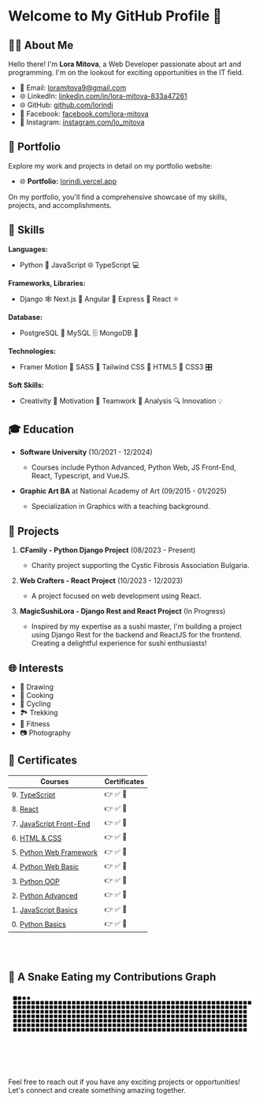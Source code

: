 # Welcome to My GitHub Profile 👋

## 👨‍💻 About Me
Hello there! I'm **Lora Mitova**, a Web Developer passionate about art and programming. I'm on the lookout for exciting opportunities in the IT field. 

- 📧 Email: loramitova9@gmail.com
- 🌐 LinkedIn: [linkedin.com/in/lora-mitova-833a47261](https://www.linkedin.com/in/lora-mitova-833a47261)
- 🌐 GitHub: [github.com/lorindi](https://github.com/lorindi)
- 📘 Facebook: [facebook.com/lora-mitova](https://www.facebook.com/profile.php?id=100073735856715)
- 📘 Instagram: [instagram.com/lo_mitova](https://www.instagram.com/lo_mitova/)

## 🌟 Portfolio
Explore my work and projects in detail on my portfolio website:

- 🌐 **Portfolio:** [lorindi.vercel.app](https://lorindi.vercel.app/)

On my portfolio, you'll find a comprehensive showcase of my skills, projects, and accomplishments.
  
## 🚀 Skills
**Languages:**
- Python 🐍  JavaScript 🌐  TypeScript 💻

**Frameworks, Libraries:**
- Django 🕸️  Next.js 🚀  Angular 📐  Express 🌉 React ⚛️
  
**Database:**
- PostgreSQL 🐘  MySQL 🗄️  MongoDB 🍃

**Technologies:**
- Framer Motion 🎥  SASS 🎨  Tailwind CSS 💨  HTML5 📜  CSS3 🎛️

**Soft Skills:**
- Creativity 🎨  Motivation 🚀  Teamwork 🤝  Analysis 🔍  Innovation 💡


## 🎓 Education
- **Software University** (10/2021 - 12/2024)
  - Courses include Python Advanced, Python Web, JS Front-End, React, Typescript, and VueJS.

- **Graphic Art BA** at National Academy of Art (09/2015 - 01/2025)
  - Specialization in Graphics with a teaching background.

## 💼 Projects
1. **CFamily - Python Django Project** (08/2023 - Present)
   - Charity project supporting the Cystic Fibrosis Association Bulgaria.

2. **Web Crafters - React Project** (10/2023 - 12/2023)
   - A project focused on web development using React.
3. **MagicSushiLora - Django Rest and React Project** (In Progress)
    - Inspired by my expertise as a sushi master, I'm building a project using Django Rest for the backend and ReactJS for the frontend. Creating a delightful experience for sushi enthusiasts!

## 🌐 Interests
- 🎨 Drawing
- 🍳 Cooking
- 🚴 Cycling
- 🏞️ Trekking
- 💪 Fitness
- 📷 Photography

## 📜 Certificates 
| Courses           | 	Certificates                                                     |
| ----------------- | ------------------------------------------------------------------ |
|9.  [TypeScript](https://softuni.bg/Certificates/Details/215498/d68ac7d7)| 👉 ✅ 📃|
|8.  [React](https://github.com/lorindi/Certificates/blob/main/ReactJS%20-%20October%202023%20-%20Certificate.pdf) | 👉 ✅ 📃|
|7.  [JavaScript Front-End](https://github.com/lorindi/Certificates/blob/main/JS%20Front-End%20-%20February%202023%20-%20Certificate.pdf) | 👉 ✅ 📃|
|6.  [HTML & CSS](https://github.com/lorindi/Certificates/blob/main/HTML%20%26%20CSS%20-%20January%202023%20-%20Certificate.pdf)| 👉 ✅ 📃|
|5.  [Python Web Framework](https://github.com/lorindi/Certificates/blob/main/Python%20Web%20Framework%20-%20June%202023%20-%20Certificate.pdf)| 👉 ✅ 📃|
|4.  [Python Web Basic](https://github.com/lorindi/Certificates/blob/main/Python%20Web%20Basics%20-%20May%202023%20-%20Certificate.pdf)| 👉 ✅ 📃|
|3.  [Python OOP](https://github.com/lorindi/Certificates/blob/main/Python%20OOP%20-%20October%202022%20-%20Certificate.pdf)| 👉 ✅ 📃|
|2.  [Python Advanced](https://github.com/lorindi/Certificates/blob/main/Python%20Advanced%20-%20September%202022%20-%20Certificate.pdf)| 👉 ✅ 📃|
|1.  [JavaScript Basics](https://github.com/lorindi/Certificates/blob/main/Programming%20Basics%20-%20September%202022%20-%20Certificate.pdf)| 👉 ✅ 📃|
|0.  [Python Basics](https://github.com/lorindi/Certificates/blob/main/Programming%20Basics%20-%20October%202021%20-%20Certificate.pdf)| 👉 ✅ 📃|

</br></br>

## 🐍 A Snake Eating my Contributions Graph
	
<p align = "center">
	<img src = "https://github.com/7oSkaaa/7oSkaaa/blob/output/github-contribution-grid-snake.svg?" alt = "Snake Game"/>
</p>

</br></br>




Feel free to reach out if you have any exciting projects or opportunities! Let's connect and create something amazing together.
